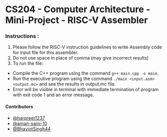 # CS204 - Computer Architecture - Mini-Project - RISC-V Assembler 

### Instructions :
1. Please follow the RISC-V instruction guidelines to write Assembly code for input file for this assembler.
2. Do not use space in place of comma (may give incorrect results)
3. To run the file:
 - Compile the C++ program using the command `g++ main.cpp -o main`.
 - Run the executive program using the command `./main <input.asm> <output.mc>` and see the results in output.mc file.
 - Error will be visible in terminal with immediate termination of program with exit code 1 and an error message.

#### Contributors
- [@harpreet1237](https://github.com/harpreet1237)
- [@aman-saini-10](https://github.com/aman-saini-10)
- [@BhavjotSingh44](https://github.com/BhavjotSingh44)        
